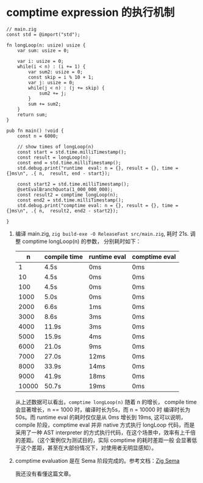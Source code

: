 # comptime expression 的执行机制

```zig
// main.zig
const std = @import("std");

fn longLoop(n: usize) usize {
    var sum: usize = 0;

    var i: usize = 0;
    while(i < n) : (i += 1) {
        var sum2: usize = 0;
        const skip = i % 10 + 1;
        var j: usize = 0;
        while(j < n) : (j += skip) {
            sum2 += j;
        }
        sum += sum2;
    }
    return sum;
}

pub fn main() !void {
    const n = 6000;

    // show times of longLoop(n)
    const start = std.time.milliTimestamp();
    const result = longLoop(n);
    const end = std.time.milliTimestamp();
    std.debug.print("runtime  eval: n = {}, result = {}, time = {}ms\n", .{ n,  result, end - start});

    const start2 = std.time.milliTimestamp();
    @setEvalBranchQuota(1_000_000_000);
    const result2 = comptime longLoop(n);
    const end2 = std.time.milliTimestamp();
    std.debug.print("comptime eval: n = {}, result = {}, time = {}ms\n", .{ n,  result2, end2 - start2});

}

```

1. 编译 main.zig, `zig build-exe -O ReleaseFast src/main.zig`, 耗时 21s. 调整 comptime longLoop(n) 的参数， 分别耗时如下：

   | n       | compile time | runtime eval | comptime eval |
      |---------|--------------|--------------|---------------|
   | 1       | 4.5s         | 0ms          | 0ms           |
   | 10      | 4.5s         | 0ms          | 0ms           |
   | 100     | 4.5s         | 0ms          | 0ms           |
   | 1000    | 5.0s         | 0ms          | 0ms           |
   | 2000    | 6.6s         | 1ms          | 0ms           |
   | 3000    | 8.6s         | 3ms          | 0ms           |
   | 4000    | 11.9s        | 3ms          | 0ms           |
   | 5000    | 15.9s        | 4ms          | 0ms           |
   | 6000    | 21.0s        | 9ms          | 0ms           |
   | 7000    | 27.0s        | 12ms         | 0ms           |
   | 8000    | 33.9s        | 14ms         | 0ms           |
   | 9000    | 41.9s        | 18ms         | 0ms           |
   | 10000   | 50.7s        | 19ms         | 0ms           |

   从上述数据可以看出，`comptime longLoop(n)` 随着 n 的增长， compile time 会显著增长，n == 1000 时，编译时长为5s，而 n = 10000 时
   编译时长为50s。而 runtime eval 的耗时仅仅是从 0ms 增长到 19ms, 这可以说明，compile 阶段，comptime eval 并非 native 方式执行 longLoop
   代码，而是采用了一种 AST interpreter 的方式执行代码，在这个场景中，效率有上千倍的差距。（这个案例仅为测试目的，实际 comptime 的耗时差距一般
   会显著低于这个差距，甚至在大部份情况下，对使用者无明显感知）。

2. comptime evaluation 是在 Sema 阶段完成的。参考文档：[Zig Sema](https://mitchellh.com/zig/sema)
   
   我还没有看懂这篇文章。